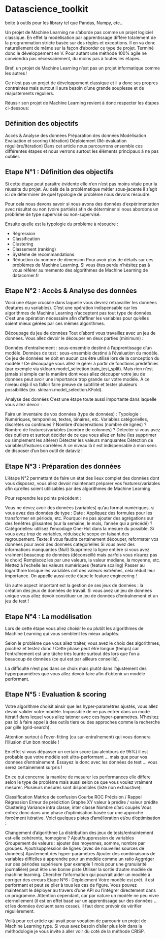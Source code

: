 # Datascience_toolkit
boite à outils pour les library tel que Pandas, Numpy, etc...

Un projet de Machine Learning ne s’aborde pas comme un projet logiciel classique. En effet la modélisation par apprentissage diffère totalement de la programmation stricte basée sur des règles et exceptions.
Il en va donc naturellement de même sur la façon d’aborder ce type de projet. Terminé donc le développement en V. Pour autant une méthode 100% agile ne conviendra pas nécessairement, du moins pas à toutes les étapes.

Bref, un projet de Machine Learning n’est pas un projet informatique comme les autres !

Ce n’est pas un projet de développement classique et il a donc ses propres contraintes mais surtout il aura besoin d’une grande souplesse et de réajustements réguliers.

Réussir son projet de Machine Learning revient à donc respecter les étapes ci-dessous:

## Définition des objectifs
Accès & Analyse des données
Préparation des données
Modélisation
Evaluation et scoring (Itération)
Déploiement (Ré-évaluation régulière/Itération)
Dans cet article nous parcourrons ensemble ces différentes étapes et nous verrons surtout les éléments principaux à ne pas oublier.

## Etape N°1 : Définition des objectifs
Si cette étape peut paraître évidente elle n’en n’est pas moins vitale pour la réussite du projet. Au delà de la problématique métier sous-jacente il s’agit ici de déterminer de quel typologie de problème nous devons résoudre.

Pour cela nous devons savoir si nous avons des données d’expérimentation avec résultat ou non (voire partiels) afin de déterminer si nous abordons un problème de type supervisé ou non-supervisé.

Ensuite quelle est la typologie du problème à résoudre :

- Régression
- Classification
- Clustering
- Classement (ranking)
- Système de recommandations
- Réduction du nombre de dimension
Pour avoir plus de détails sur ces problèmes de Machine Learning. Si vous êtes perdu n’hésitez pas à vous référer au memento des algorithmes de Machine Learning de datacorner.fr

## Etape N°2 : Accès & Analyse des données
Voici une étape cruciale dans laquelle vous devrez retravailler les données (features ou variables). C’est une opération indispensable car les algorithmes de Machine Learning n’acceptent pas tout type de données. 
C’est une opération nécessaire afin d’affiner les variables pour qu’elles soient mieux gérées par ces mêmes algorithmes.

Découpage du jeu de données
Tout d’abord vous travaillez avec un jeu de données. Vous allez devoir le découper en deux parties (minimum) :

Données d’entraînement : sous-ensemble destiné à l’apprentissage d’un modèle.
Données de test : sous-ensemble destiné à l’évaluation du modèle. Ce jeu de données ne doit en aucun cas être utilisé lors de la conception du modèle !
Ce découpage vous allez le gérer à partir de fonctions prédéfinies (par exemple via sklearn.model_selection.train_test_split). Mais rien n’est jamais si simple car la manière dont vous allez découper votre jeu de données peut avoir une importance trop grande sur votre modèle.
A ce niveau déjà il va falloir faire preuve de subtilité et tester plusieurs possibilités (ex. sklearn.model_selection.KFold).

Analyse des données
C’est une étape toute aussi importante dans laquelle vous allez devoir :

Faire un inventaire de vos données (type de données) :
Typologie : Numériques, temporelles, textes, binaires, etc.
Variables catégorielles, discrètes ou continues ?
Nombre d’observations (nombre de lignes) ?
Nombre de features/variables (nombre de colonnes) ?
Détecter si vous avez des outliers et surtout décider de ce que vous allez en faire (les supprimer ou simplement les altérer)
Détecter les valeurs manquantes
Détection de variables/features corrélées
A ce niveau là il est indispensable à mon sens de disposer d’un bon outil de dataviz !

## Etape N°3 : Préparation des données
L’étape N°2 permettant de faire un état des lieux complet des données dont vous disposez, vous allez devoir maintenant préparer vos features/variables afin qu’elles soient utilisables par des algorithmes de Machine Learning.

Pour reprendre les points précédent :

Vous ne devez avoir des données (variables) qu’au format numériques. si vous avez des données de type :
Date : Appliquez des formules pour les transformer en période, etc. Pourquoi ne pas ajouter des agrégations sur des fenêtres glissantes (sur la semaine, le mois, l’année qui a précédé) ?
Catégorielles: utilisez l’encodage One-Hot dans la mesure du possible. Si vous avez trop de variables, réduisez le scope en faisant des regroupement.
Texte: il vous faudra certainement découper, reformater vos données pour avoir des données catégorielles
Si vous avez des informations manquantes (Null)
Supprimez la ligne entière si vous avez vraiment beaucoup de données (déconseillé mais parfois vous n’aurez pas le choix)
Remplacez les par une valeurs, la valeur médiane, la moyenne, etc.
Mettez à l’echelle les valeurs numériques (feature scaling)
Passer au logarithme lorsque les variables ont des valeurs extrêmes, cela réduit leur importance.
On appelle aussi cette étape le feature engineering !

Un autre aspect important est la gestion de ses jeux de données : la création des jeux de données de travail. Si vous avez un jeu de données unique vous allez devoir constituer un jeu de données d’entraînement et un jeu de test !

## Etape N°4 : La modélisation
Lors de cette étape vous allez choisir le ou plutôt les algorithmes de Machine Learning qui vous semblent les mieux adaptés.

Selon le problème que vous allez traiter, vous avez le choix des algorithmes, piochez et testez donc ! Cette phase peut être longue (temps) car l’entraînement est une tâche très lourde surtout dés lors que l’on a beaucoup de données (ce qui est par ailleurs conseillé).

La difficulté n’est pas dans ce choix mais plutôt dans l’ajustement des hyperparamètres que vous allez devoir faire afin d’obtenir un modèle performant.

## Etape N°5 : Evaluation & scoring
Votre algorithme choisit ainsir que les hyper-paramètres ajustés, vous allez devoir valider votre modèle. Impossible de ne pas entrer dans un mode itératif dans lequel vous allez tatoner avec ces hyper-parametres.
N’hésitez pas ici à faire appel à des outils tiers ou des approches comme la recherche par gille (grid-search).

Attention surtout à l’over-fitting (ou sur-entraînement) qui vous donnera l’illusion d’un bon modèle !

En effet si vous dépasser un certain score (au alentours de 95%) il est probable que votre modèle soit ultra-performant … mais que pour vos données d’entraînement. Essayez le donc avec les données de test … vous serez certainement surpris !

En ce qui concerne la manière de mesurer les performances elle diffère selon le type de problème mais aussi selon ce que vous voulez vraiment mesurer. Plusieurs mesures sont disponibles (liste non exhaustive):

Classification
Matrice de confusion
Courbe ROC
Précision / Rappel
Régression
Erreur de prédiction
Graphe XY valeur à prédire / valeur prédite
Clustering
Variance intra classe, inter classe
Nombre d’arc coupés
Vous entrez donc dans une phase d’optimisation basée sur une approche forcément itérative. Voici quelques pistes d’amélioration et/ou d’optimisation :

Changement d’algorithme
La distribution des jeux de tests/entraintement est-elle cohérente, homogène ?
Ajout/suppression de variables
Groupement de valeurs : ajouter des moyennes, somme, nombre par groupes.
Ajout/suppression de lignes (avec de nouvelles sources de données)
Ajustement des hyper-paramètres
Ajouter des combinaisons de variables difficiles à apprendre pour un modèle comme un ratio
Aggréger sur des périodes supérieure (par exemple 1 mois pour une granularité journalière) peut être une bonne piste
Utiliser la sortie d’autre modèle de machine learning.
Chercher l’information qui pourrait aider un modèle à corriger des erreurs
Etape N°6 : Déploiement
Votre modèle est prêt. il est performant et peut se plier à tous les cas de figure. Vous pouvez maintenant le déployer au travers d’une API ou l’intégrer directement dans un programme. Attention cependant, car par nature un modèle ne peu vivre eternellement (il est en effet basé sur un apprentissage sur des données … et les données évoluent sans cesse). Il faut donc prévoir de vérifier régulièrement.

Voilà pour cet article qui avait pour vocation de parcourir un projet de Machine Learning type. Si vous avez besoin d’aller plus loin dans la méthodologie je vous invite à aller voir du coté de la méthode CRISP.
